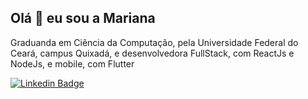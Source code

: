 ## Olá 👋 eu sou a Mariana
Graduanda em Ciência da Computação, pela Universidade Federal do Ceará, campus Quixadá, e desenvolvedora FullStack, com ReactJs e NodeJs, e mobile, com Flutter

  [![Linkedin Badge](https://img.shields.io/badge/-LinkedIn-blue?style=flat-square&logo=Linkedin&logoColor=white&link=https://www.linkedin.com/in/marianaoliveira11/)](https://www.linkedin.com/in/marianaoliveira11/)
